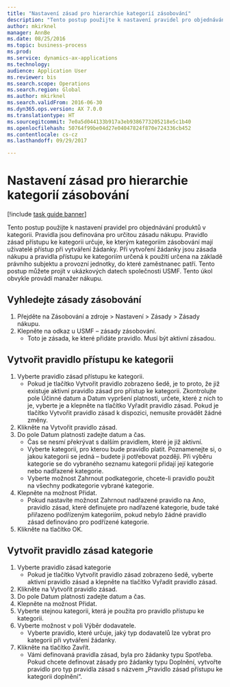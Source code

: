 ```yaml
--- 
title: "Nastavení zásad pro hierarchie kategorií zásobování"
description: "Tento postup použijte k nastavení pravidel pro objednávání produktů v kategorii."
author: mkirknel
manager: AnnBe
ms.date: 08/25/2016
ms.topic: business-process
ms.prod: 
ms.service: dynamics-ax-applications
ms.technology: 
audience: Application User
ms.reviewer: bis
ms.search.scope: Operations
ms.search.region: Global
ms.author: mkirknel
ms.search.validFrom: 2016-06-30
ms.dyn365.ops.version: AX 7.0.0
ms.translationtype: HT
ms.sourcegitcommit: 7e0a5d044133b917a3eb9386773205218e5c1b40
ms.openlocfilehash: 50764f99be04d27e04047824f870e724336cb452
ms.contentlocale: cs-cz
ms.lasthandoff: 09/29/2017

---
```

# <a name="set-up-policies-for-procurement-category-hierarchies"></a>Nastavení zásad pro hierarchie kategorií zásobování

[!include [task guide banner](../../includes/task-guide-banner.md)]

Tento postup použijte k nastavení pravidel pro objednávání produktů v kategorii. Pravidla jsou definována pro určitou zásadu nákupu. Pravidlo zásad přístupu ke kategorii určuje, ke kterým kategoriím zásobování mají uživatelé přístup při vytváření žádanky. Při vytvoření žádanky jsou zásada nákupu a pravidla přístupu ke kategoriím určená k použití určena na základě právního subjektu a provozní jednotky, do které zaměstnanec patří. Tento postup můžete projít v ukázkových datech společnosti USMF. Tento úkol obvykle provádí manažer nákupu.


## <a name="find-the-procurement-policy"></a>Vyhledejte zásady zásobování
1. Přejděte na Zásobování a zdroje > Nastavení > Zásady > Zásady nákupu.
2. Klepněte na odkaz u USMF – zásady zásobování.
    * Toto je zásada, ke které přidáte pravidlo. Musí být aktivní zásadou.  

## <a name="create-a-category-access-rule"></a>Vytvořit pravidlo přístupu ke kategorii
1. Vyberte pravidlo zásad přístupu ke kategorii.
    * Pokud je tlačítko Vytvořit pravidlo zobrazeno šedě, je to proto, že již existuje aktivní pravidlo zásad pro přístup ke kategorii. Zkontrolujte pole Účinné datum a Datum vypršení platnosti, určete, které z nich to je, vyberte je a klepněte na tlačítko Vyřadit pravidlo zásad. Pokud je tlačítko Vytvořit pravidlo zásad k dispozici, nemusíte provádět žádné změny.  
2. Klikněte na Vytvořit pravidlo zásad.
3. Do pole Datum platnosti zadejte datum a čas.
    * Čas se nesmí překrývat s dalším pravidlem, které je již aktivní.  
    * Vyberte kategorii, pro kterou bude pravidlo platit. Poznamenejte si, o jakou kategorii se jedná – budete ji potřebovat později. Při výběru kategorie se do vybraného seznamu kategorií přidají její kategorie nebo nadřazené kategorie.  
    * Vyberte možnost Zahrnout podkategorie, chcete-li pravidlo použít na všechny podkategorie vybrané kategorie.  
4. Klepněte na možnost Přidat.
    * Pokud nastavíte možnost Zahrnout nadřazené pravidlo na Ano, pravidlo zásad, které definujete pro nadřazené kategorie, bude také přiřazeno podřízeným kategoriím, pokud nebylo žádné pravidlo zásad definováno pro podřízené kategorie.  
5. Klikněte na tlačítko OK.

## <a name="create-a-category-policy-rule"></a>Vytvořit pravidlo zásad kategorie
1. Vyberte pravidlo zásad kategorie
    * Pokud je tlačítko Vytvořit pravidlo zásad zobrazeno šedě, vyberte aktivní pravidlo zásad a klepněte na tlačítko Vyřadit pravidlo zásad.  
2. Klikněte na Vytvořit pravidlo zásad.
3. Do pole Datum platnosti zadejte datum a čas.
4. Klepněte na možnost Přidat.
5. Vyberte stejnou kategorii, která je použita pro pravidlo přístupu ke kategorii.
6. Vyberte možnost v poli Výběr dodavatele.
    * Vyberte pravidlo, které určuje, jaký typ dodavatelů lze vybrat pro kategorii při vytváření žádanky.  
7. Klikněte na tlačítko Zavřít.
    * Vámi definovaná pravidla zásad, byla pro žádanky typu Spotřeba. Pokud chcete definovat zásady pro žádanky typu Doplnění, vytvořte pravidlo pro typ pravidla zásad s názvem „Pravidlo zásad přístupu ke kategorii doplnění“.  


